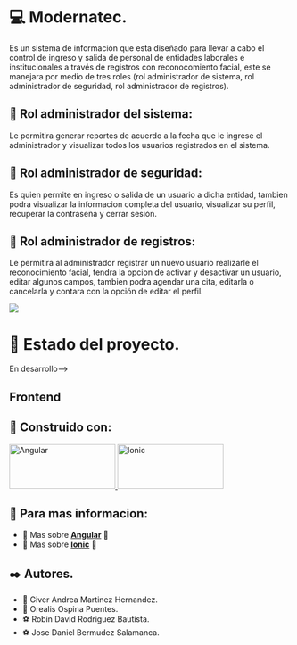 # :computer: Modernatec. 
Es un sistema de información que esta diseñado para llevar a cabo el control de ingreso y salida de personal de entidades laborales e institucionales a través de registros con reconocomiento facial, este se manejara por medio de tres roles (rol administrador de sistema, rol administrador de seguridad, rol administrador de registros).

## :man: Rol administrador del sistema:
Le permitira generar reportes de acuerdo a la fecha que le ingrese el administrador y visualizar todos los usuarios registrados en el sistema. 

## :cop: Rol administrador de seguridad: 
Es quien permite en ingreso o salida de un usuario a dicha entidad, tambien podra visualizar la informacion completa del usuario, visualizar su perfil, recuperar la contraseña y cerrar sesión. 

##  :pencil: Rol administrador de registros:
Le permitira al administrador registrar un nuevo usuario realizarle el reconocimiento facial, tendra la opcion de activar y desactivar un usuario, editar algunos campos, tambien podra agendar una cita, editarla o cancelarla y contara con la opción de editar el perfil.

![](https://cdn.dribbble.com/users/3735399/screenshots/6799273/icon_9.gif)


# :rocket: Estado del proyecto.
En desarrollo-->


## Frontend

## :construction_worker: Construido con:
<a href="https://www.google.com/url?sa=i&url=https%3A%2F%2Fwww.sngular.com%2Fes%2Fpostman-i-comenzando-a-explorarlo%2F&psig=AOvVaw2MCqq4OJHI4Eh3f15YIP7m&ust=1650242703840000&source=images&cd=vfe&ved=0CAkQjRxqFwoTCNDZ88zvmfcCFQAAAAAdAAAAABAO" target="_blank"> <img src="https://res.cloudinary.com/practicaldev/image/fetch/s--9O4-RiZT--/c_imagga_scale,f_auto,fl_progressive,h_420,q_auto,w_1000/https://miro.medium.com/max/990/1%2AOc2PsJ-QKOUG2I8J3HNmWQ.png" alt="Angular" width="190" height="80"/> </a> <a href="https://como-programar.net/blog/como-instalar-ionic/" target="_blank"> <img src="https://miro.medium.com/max/1400/1*JCaJnwaAOCDv-ZHX_M9Exw.png" alt="Ionic" width="190" height="80"/> </a> 

## :pushpin: Para mas informacion:
* :hammer: Mas sobre **[Angular](https://www.google.com/url?sa=i&url=https%3A%2F%2Fwww.sngular.com%2Fes%2Fpostman-i-comenzando-a-explorarlo%2F&psig=AOvVaw2MCqq4OJHI4Eh3f15YIP7m&ust=1650242703840000&source=images&cd=vfe&ved=0CAkQjRxqFwoTCNDZ88zvmfcCFQAAAAAdAAAAABAO)** :round_pushpin:
* :hammer: Mas sobre **[Ionic](https://como-programar.net/blog/como-instalar-ionic/)** :round_pushpin:


## :black_nib: Autores. 
* :crown: Giver Andrea Martinez Hernandez.
* :ribbon: Orealis Ospina Puentes.
* :soccer: Robin David Rodriguez Bautista.
* :soccer: Jose Daniel Bermudez Salamanca.
